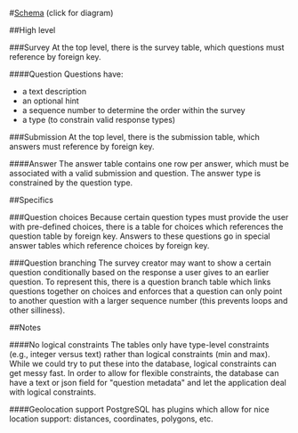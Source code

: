 #[Schema](relationships.real.large.png) (click for diagram)

##High level

###Survey
At the top level, there is the survey table, which questions must reference by foreign key.

####Question
Questions have:
- a text description
- an optional hint
- a sequence number to determine the order within the survey
- a type (to constrain valid response types)

###Submission
At the top level, there is the submission table, which answers must reference by foreign key.

####Answer
The answer table contains one row per answer, which must be associated with a valid submission and question. The answer type is constrained by the question type.

##Specifics

###Question choices
Because certain question types must provide the user with pre-defined choices, there is a table for choices which references the question table by foreign key. Answers to these questions go in special answer tables which reference choices by foreign key.

###Question branching
The survey creator may want to show a certain question conditionally based on the response a user gives to an earlier question. To represent this, there is a question branch table which links questions together on choices and enforces that a question can only point to another question with a larger sequence number (this prevents loops and other silliness).

##Notes

####No logical constraints
The tables only have type-level constraints (e.g., integer versus text) rather than logical constraints (min and max). While we could try to put these into the database, logical constraints can get messy fast. In order to allow for flexible constraints, the database can have a text or json field for "question metadata" and let the application deal with logical constraints.

####Geolocation support
PostgreSQL has plugins which allow for nice location support: distances, coordinates, polygons, etc.
